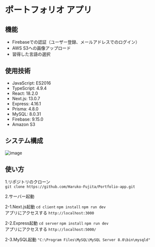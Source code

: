 # ポートフォリオ アプリ
<!-- "hoge"が何かを簡潔に紹介する -->

<!-- DEMO
"hoge"の魅力が直感的に伝わる画像を張る -->

<!-- Features
"hoge"のセールスポイントや差別化などを説明する -->

## 機能
- Firebaseでの認証（ユーザー登録、メールアドレスでのログイン）
- AWS S3への画像アップロード
- 習得した言語の選択
  
## 使用技術
- JavaScript: ES2016
- TypeScript: 4.9.4
- React: 18.2.0
- Next.js: 13.0.7
- Express: 4.16.1
- Prisma: 4.8.0
- MySQL: 8.0.31
- Firebase: 9.15.0
- Amazon S3
  
## システム構成
![image](https://user-images.githubusercontent.com/94355319/221757777-90900dca-5d9e-4a13-8021-b0695dd4aa78.png)

<!-- Usage
DEMO の実行方法など、"hoge"の基本的な使い方を説明する -->
  
## 使い方
1.リポジトリのクローン  
```git clone https://github.com/Haruko-Fujita/Portfolio-app.git```  
  
2.サーバー起動
  
2-1.Next.js起動  ```cd client``` ```npm install``` ```npm run dev```    
アプリにアクセスする  ```http://localhost:3000```  
  
2-2.Express起動  ```cd server``` ```npm install``` ```npm run dev```  
アプリにアクセスする ```http://localhost:5000/```
  
2-3.MySQL起動
```"C:\Program Files\MySQL\MySQL Server 8.0\bin\mysqld"```  
  
<!-- 3.docker コマンドを入力
```docker-compose run -w /usr/src/app --rm frontend npm install```
```docker-compose up``` -->

<!-- vercelにデプロイする -->
